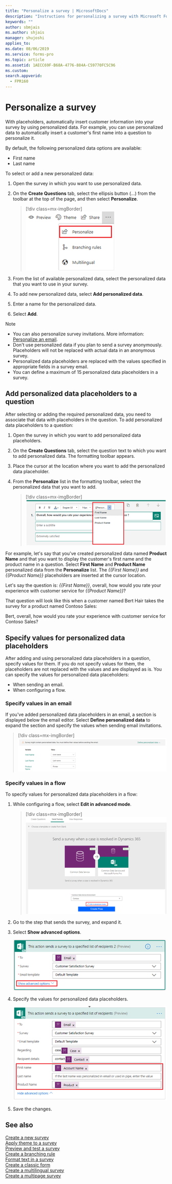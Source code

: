 ```yaml
---
title: "Personalize a survey | MicrosoftDocs"
description: "Instructions for personalizing a survey with Microsoft Forms Pro"
keywords: ""
author: sbmjais
ms.author: shjais
manager: shujoshi
applies_to: 
ms.date: 08/06/2019
ms.service: forms-pro
ms.topic: article
ms.assetid: 1AECC69F-B68A-4776-884A-C59770FC5C96
ms.custom: 
search.appverid:
  - FPR160
---
```


# Personalize a survey

With placeholders, automatically insert customer information into your survey by using personalized data. For example, you can use personalized data to automatically insert a customer's first name into a question to personalize it.

By default, the following personalized data options are available:

- First name
- Last name

To select or add a new personalized data:

1.	Open the survey in which you want to use personalized data.

2.	On the **Create Questions** tab, select the ellipsis button (…) from the toolbar at the top of the page, and then select **Personalize**.

    > [!div class=mx-imgBorder]
    > ![Personalize button](media/custom-data-button.png "Personalize button")

3.	From the list of available personalized data, select the personalized data that you want to use in your survey.

4.	To add new personalized data, select **Add personalized data**.

5.	Enter a name for the personalized data.

6.	Select **Add**.

> [!NOTE]
> - You can also personalize survey invitations. More information: [Personalize an email](send-survey-email.md#personalize-an-email).
> - Don't use personalized data if you plan to send a survey anonymously. Placeholders will not be replaced with actual data in an anonymous survey.
> - Personalized data placeholders are replaced with the values specified in appropriate fields in a survey email.
> - You can define a maximum of 15 personalized data placeholders in a survey.

## Add personalized data placeholders to a question

After selecting or adding the required personalized data, you need to associate that data with placeholders in the question. To add personalized data placeholders to a question:

1.	Open the survey in which you want to add personalized data placeholders.

2.	On the **Create Questions** tab, select the question text to which you want to add personalized data. The formatting toolbar appears.

3.	Place the cursor at the location where you want to add the personalized data placeholder.

4.	From the **Personalize** list in the formatting toolbar, select the personalized data that you want to add. 

    > [!div class=mx-imgBorder]
    > ![Add personalized data](media/add-pipe-data.png "Add personalized data")

For example, let's say that you've created personalized data named **Product Name** and that you want to display the customer's first name and the product name in a question. Select **First Name** and **Product Name** personalized data from the **Personalize** list. The *{{First Name}}* and *{{Product Name}}* placeholders are inserted at the cursor location.

Let's say the question is:
*{{First Name}}*, overall, how would you rate your experience with customer service for *{{Product Name}}*?

That question will look like this when a customer named Bert Hair takes the survey for a product named Contoso Sales:

Bert, overall, how would you rate your experience with customer service for Contoso Sales?

## Specify values for personalized data placeholders

After adding and using personalized data placeholders in a question, specify values for them. If you do not specify values for them, the placeholders are not replaced with the values and are displayed as is. You can specify the values for personalized data placeholders: 

- When sending an email.
- When configuring a flow.

### Specify values in an email

If you've added personalized data placeholders in an email, a section is displayed below the email editor. Select **Define personalized data** to expand the section and specify the values when sending email invitations.

> [!div class=mx-imgBorder]
> ![Specify values for personalized data in an email](media/custom-data-values.png "Specify values for personalized data in an email")

### Specify values in a flow

To specify values for personalized data placeholders in a flow:

1.	While configuring a flow, select **Edit in advanced mode**.

    > [!div class=mx-imgBorder]
    > ![Edit a flow in advanced mode](media/flow-advanced-mode.png "Edit a flow in advanced mode")

2.	Go to the step that sends the survey, and expand it.

3.	Select **Show advanced options**.

    ![Show advanced options for a step in a flow](media/flow-step-advanced-options-button.png "Show advanced options for a step in a flow")

4.	Specify the values for personalized data placeholders.

    ![Specify values for personalized data placeholders](media/flow-step-advanced-options.png "Specify values for personalized data placeholders")

5.	Save the changes. 

## See also

[Create a new survey](create-new-survey.md)<br>
[Apply theme to a survey](apply-theme.md)<br>
[Preview and test a survey](preview-test-survey.md)<br>
[Create a branching rule](create-branching-rule.md)<br>
[Format text in a survey](survey-text-format.md)<br>
[Create a classic form](create-classic-form.md)<br>
[Create a multilingual survey](create-multilingual-survey.md)<br>
[Create a multipage survey](create-multipage-survey.md)
